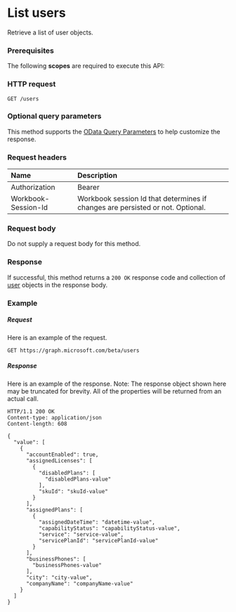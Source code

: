 # List users

Retrieve a list of user objects.
### Prerequisites
The following **scopes** are required to execute this API: 
### HTTP request
<!-- { "blockType": "ignored" } -->
```http
GET /users
```
### Optional query parameters
This method supports the [OData Query Parameters](http://graph.microsoft.io/docs/overview/query_parameters) to help customize the response.

### Request headers
| Name      |Description|
|:----------|:----------|
| Authorization  | Bearer <code>|
| Workbook-Session-Id  | Workbook session Id that determines if changes are persisted or not. Optional.|

### Request body
Do not supply a request body for this method.
### Response
If successful, this method returns a `200 OK` response code and collection of [user](../resources/user.md) objects in the response body.
### Example
##### Request
Here is an example of the request.
<!-- {
  "blockType": "request",
  "name": "get_users"
}-->
```http
GET https://graph.microsoft.com/beta/users
```
##### Response
Here is an example of the response. Note: The response object shown here may be truncated for brevity. All of the properties will be returned from an actual call.
<!-- {
  "blockType": "response",
  "truncated": true,
  "@odata.type": "microsoft.graph.user",
  "isCollection": true
} -->
```http
HTTP/1.1 200 OK
Content-type: application/json
Content-length: 608

{
  "value": [
    {
      "accountEnabled": true,
      "assignedLicenses": [
        {
          "disabledPlans": [
            "disabledPlans-value"
          ],
          "skuId": "skuId-value"
        }
      ],
      "assignedPlans": [
        {
          "assignedDateTime": "datetime-value",
          "capabilityStatus": "capabilityStatus-value",
          "service": "service-value",
          "servicePlanId": "servicePlanId-value"
        }
      ],
      "businessPhones": [
        "businessPhones-value"
      ],
      "city": "city-value",
      "companyName": "companyName-value"
    }
  ]
}
```

<!-- uuid: 8fcb5dbc-d5aa-4681-8e31-b001d5168d79
2015-10-25 14:57:30 UTC -->
<!-- {
  "type": "#page.annotation",
  "description": "List users",
  "keywords": "",
  "section": "documentation",
  "tocPath": ""
}-->